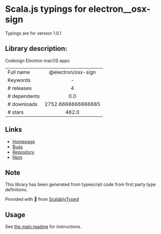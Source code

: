 
# Scala.js typings for electron__osx-sign

Typings are for version 1.0.1

## Library description:
Codesign Electron macOS apps

|                    |                 |
| ------------------ | :-------------: |
| Full name          | @electron/osx-sign |
| Keywords           | - |
| # releases         | 4 |
| # dependents       | 0.0 |
| # downloads        | 2752.6666666666665 |
| # stars            | 462.0 |

## Links
- [Homepage](https://github.com/electron/osx-sign)
- [Bugs](https://github.com/electron/osx-sign/issues)
- [Repository](https://github.com/electron/osx-sign)
- [Npm](https://www.npmjs.com/package/%40electron%2Fosx-sign)
    


## Note
This library has been generated from typescript code from first party type definitions.

Provided with :purple_heart: from [ScalablyTyped](https://github.com/oyvindberg/ScalablyTyped)

## Usage
See [the main readme](../../readme.md) for instructions.


